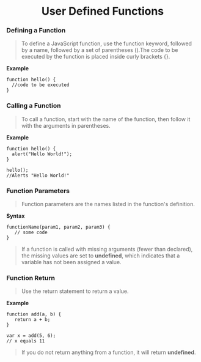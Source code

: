 
<h1 align="center">User Defined Functions</h1>


### Defining a Function

>To define a JavaScript function, use the function keyword, followed by a name, followed by a set of parentheses ().The code to be executed by the function is placed inside curly brackets {}.

**Example**

```
function hello() {   
  //code to be executed
}
```

### Calling a Function

>To call a function, start with the name of the function, then follow it with the arguments in parentheses.

**Example**

```
function hello() {
  alert("Hello World!");
}

hello();
//Alerts "Hello World!"
```

### Function Parameters

>Function parameters are the names listed in the function's definition.

**Syntax**

```
functionName(param1, param2, param3) {
   // some code
}
```
>If a function is called with missing arguments (fewer than declared), the missing values are set to **undefined**, which indicates that a variable has not been assigned a value.

### Function Return

>Use the return statement to return a value.

**Example**

```
function add(a, b) {
   return a + b;
}

var x = add(5, 6);
// x equals 11
```

>If you do not return anything from a function, it will return **undefined**.

